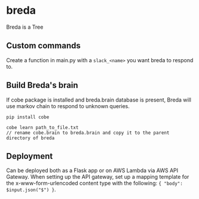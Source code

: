 breda
=====

Breda is a Tree

Custom commands
---------------

Create a function in main.py with a `slack_<name>` you want breda to respond to.


Build Breda's brain
-----------------

If cobe package is installed and breda.brain database is present, Breda will use markov chain to respond to unknown queries.

	pip install cobe

	cobe learn path_to_file.txt
	// rename cobe.brain to breda.brain and copy it to the parent directory of breda


Deployment
----------
Can be deployed both as a Flask app or on AWS Lambda via AWS API Gateway. When setting up the API gateway, set up a mapping template for the x-www-form-urlencoded content type with the following: `{ "body": $input.json("$") }`.
